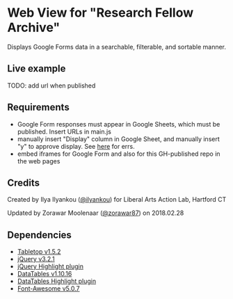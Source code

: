 # Web View for "Research Fellow Archive" #
Displays Google Forms data in a searchable, filterable, and sortable manner.

## Live example ##
TODO: add url when published

## Requirements ##
- Google Form responses must appear in Google Sheets, which must be published. Insert URLs in main.js
- manually insert "Display" column in Google Sheet, and manually insert "y" to approve display.
  See [here](https://github.com/jsoma/tabletop#if-your-publish-to-web-url-doesnt-work) for errs.
- embed iframes for Google Form and also for this GH-published repo in the web pages

## Credits ##
Created by Ilya Ilyankou ([@ilyankou](https://github.com/ilyankou)) for Liberal Arts Action Lab, Hartford CT

Updated by Zorawar Moolenaar ([@zorawar87](https://github.com/zorawar87)) on 2018.02.28

## Dependencies ##
* [Tabletop v1.5.2](https://github.com/jsoma/tabletop)
* [jQuery v3.2.1](https://jquery.com/)
* [jQuery Highlight plugin](https://github.com/bartaz/sandbox.js)
* [DataTables v1.10.16](https://www.datatables.net/)
* [DataTables Highlight plugin](https://github.com/DataTables/Plugins/tree/master/features/searchHighlight)
* [Font-Awesome v5.0.7](https://fontawesome.com/)
